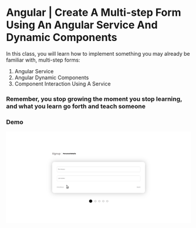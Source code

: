 # Angular | Create A Multi-step Form Using An Angular Service And Dynamic Components

In this class, you will learn how to implement something you may already be familiar with,
multi-step forms:

<ol>
<li>Angular Service</li>
<li>Angular Dynamic Components</li>
<li>Component Interaction Using A Service</li>
</ol>

<h3>Remember, you stop growing the moment you stop learning, and what you learn go forth and teach someone</h3>

<h3>Demo</h3>
<img  src="demo.gif">
